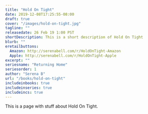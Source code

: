 ```yaml
---
title: "Hold On Tight"
date: 2019-12-08T17:25:55-08:00
draft: true
cover: "/images/hold-on-tight.jpg"
tagline: ""
releasedate: 26 Feb 19 1:00 PST
shortDescription: This is a short description of Hold On Tight
blurb: ""
eretailbuttons:
  Amazon: http://serenabell.com/r/HoldOnTight-Amazon
  Apple: http://serenabell.com/r/HoldOnTight-Apple
excerpt: ""
seriesname: "Returning Home" 
seriesorder: 1
author: "Serena B"
url: "/books/hold-on-tight"
includeinbooks: true
includeinseries: true
includeincs: true
---
```


This is a page with stuff about Hold On Tight. 